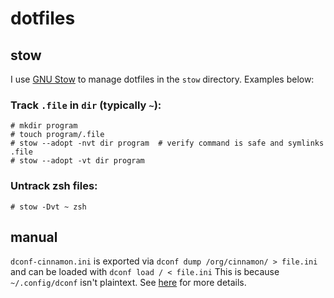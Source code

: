 # dotfiles

## stow

I use [GNU Stow](https://www.gnu.org/software/stow/) to manage dotfiles in the `stow` directory. Examples below:

### Track `.file` in `dir` (typically `~`):

```shell
# mkdir program
# touch program/.file
# stow --adopt -nvt dir program  # verify command is safe and symlinks .file
# stow --adopt -vt dir program
```

### Untrack zsh files:

```shell
# stow -Dvt ~ zsh
```


## manual

`dconf-cinnamon.ini` is exported via ```dconf dump /org/cinnamon/ > file.ini``` and can be loaded with ```dconf load / < file.ini```
This is because `~/.config/dconf` isn't plaintext. See [here](https://github.com/linuxmint/Cinnamon/wiki/Backing-up-and-restoring-your-cinnamon-settings-(dconf)) for more details.
